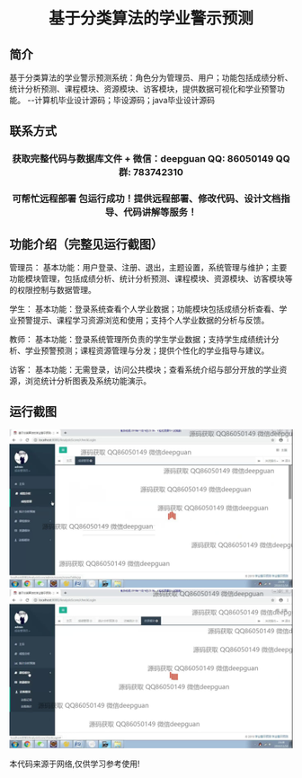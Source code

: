 <p><h1 align="center">基于分类算法的学业警示预测</h1></p>

## 简介
基于分类算法的学业警示预测系统：角色分为管理员、用户；功能包括成绩分析、统计分析预测、课程模块、资源模块、访客模块，提供数据可视化和学业预警功能。    --计算机毕业设计源码；毕设源码；java毕业设计源码


## 联系方式
<p><h3 align="center">获取完整代码与数据库文件 + 微信：deepguan QQ: 86050149 QQ群: 783742310</h3></p>
<p><h3 align="center">可帮忙远程部署 包运行成功！提供远程部署、修改代码、设计文档指导、代码讲解等服务！</h3></p>

## 功能介绍（完整见运行截图）
管理员： 基本功能：用户登录、注册、退出，主题设置，系统管理与维护；主要功能模块管理，包括成绩分析、统计分析预测、课程模块、资源模块、访客模块等的权限控制与数据管理。

学生： 基本功能：登录系统查看个人学业数据；功能模块包括成绩分析查看、学业预警提示、课程学习资源浏览和使用；支持个人学业数据的分析与反馈。

教师： 基本功能：登录系统管理所负责的学生学业数据；支持学生成绩统计分析、学业预警预测；课程资源管理与分发；提供个性化的学业指导与建议。

访客： 基本功能：无需登录，访问公共模块；查看系统介绍与部分开放的学业资源，浏览统计分析图表及系统功能演示。


## 运行截图
![](img/001.jpg)
![](img/002.jpg)

<p>本代码来源于网络,仅供学习参考使用!</p>

